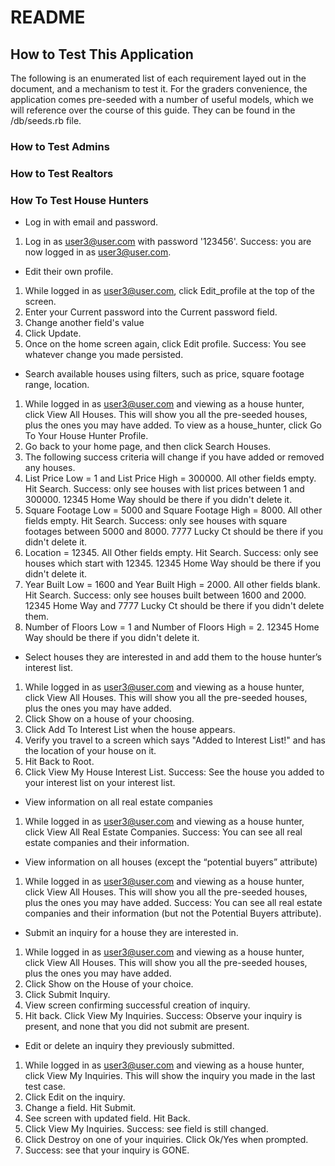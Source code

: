 # README
 
## How to Test This Application
The following is an enumerated list of each requirement layed out in the document, and a mechanism to test it. For the graders convenience, the application comes pre-seeded with a number of useful models, which we will reference over the course of this guide. They can be found in the /db/seeds.rb file.

### How to Test Admins

### How to Test Realtors

### How To Test House Hunters
* Log in with email and password.
1. Log in as user3@user.com with password '123456'.
Success: you are now logged in as user3@user.com.

* Edit their own profile.
1. While logged in as user3@user.com, click Edit_profile at the top of the screen.
2. Enter your Current password into the Current password field. 
3. Change another field's value
4. Click Update.
5. Once on the home screen again, click Edit profile.
Success: You see whatever change you made persisted.

* Search available houses using filters, such as price, square footage range, location.
1. While logged in as user3@user.com and viewing as a house hunter, click View All Houses. This will show you all the pre-seeded houses, plus the ones you may have added. To view as a house_hunter, click Go To Your House Hunter Profile.
2. Go back to your home page, and then click Search Houses.
3. The following success criteria will change if you have added or removed any houses.
4. List Price Low = 1 and List Price High = 300000. All other fields empty. Hit Search.
Success: only see houses with list prices between 1 and 300000. 12345 Home Way should be there if you didn't delete it.
5. Square Footage Low = 5000 and Square Footage High = 8000. All other fields empty. Hit Search.
Success: only see houses with square footages between 5000 and 8000. 7777 Lucky Ct should be there if you didn't delete it.
6. Location = 12345. All Other fields empty. Hit Search.
Success: only see houses which start with 12345. 12345 Home Way should be there if you didn't delete it.
7. Year Built Low = 1600 and Year Built High = 2000. All other fields blank. Hit Search.
Success: only see houses built between 1600 and 2000. 12345 Home Way and 7777 Lucky Ct  should be there if you didn't delete them.
8. Number of Floors Low = 1 and Number of Floors High = 2. 12345 Home Way should be there if you didn't delete it.

* Select houses they are interested in and add them to the house hunter’s interest list.
1. While logged in as user3@user.com and viewing as a house hunter, click View All Houses. This will show you all the pre-seeded houses, plus the ones you may have added.
2. Click Show on a house of your choosing.
3. Click Add To Interest List when the house appears.
4. Verify you travel to a screen which says "Added to Interest List!" and has the location of your house on it.
5. Hit Back to Root.
6. Click View My House Interest List.
Success: See the house you added to your interest list on your interest list.

* View information on all real estate companies
1. While logged in as user3@user.com and viewing as a house hunter, click View All Real Estate Companies.
Success: You can see all real estate companies and their information.

* View information on all houses (except the “potential buyers” attribute)
1. While logged in as user3@user.com and viewing as a house hunter, click View All Houses. This will show you all the pre-seeded houses, plus the ones you may have added.
Success: You can see all real estate companies and their information (but not the Potential Buyers attribute).

* Submit an inquiry for a house they are interested in.
1. While logged in as user3@user.com and viewing as a house hunter, click View All Houses. This will show you all the pre-seeded houses, plus the ones you may have added.
2. Click Show on the House of your choice.
3. Click Submit Inquiry.
4. View screen confirming successful creation of inquiry.
5. Hit back. Click View My Inquiries.
Success: Observe your inquiry is present, and none that you did not submit are present.

* Edit or delete an inquiry they previously submitted.
1. While logged in as user3@user.com and viewing as a house hunter, click View My Inquiries. This will show the inquiry you made in the last test case.
2. Click Edit on the inquiry.
3. Change a field. Hit Submit.
4. See screen with updated field. Hit Back.
5. Click View My Inquiries. 
Success: see field is still changed.
6. Click Destroy on one of your inquiries. Click Ok/Yes when prompted.
7. Success: see that your inquiry is GONE.

